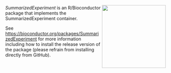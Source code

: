 [<img src="https://www.bioconductor.org/images/logo/jpg/bioconductor_logo_rgb.jpg" width="200" align="right"/>](https://bioconductor.org/)

_SummarizedExperiment_ is an R/Bioconductor package that implements the SummarizedExperiment container.

See https://bioconductor.org/packages/SummarizedExperiment for more information including how to install the release version of the package (please refrain from installing directly from GitHub).

